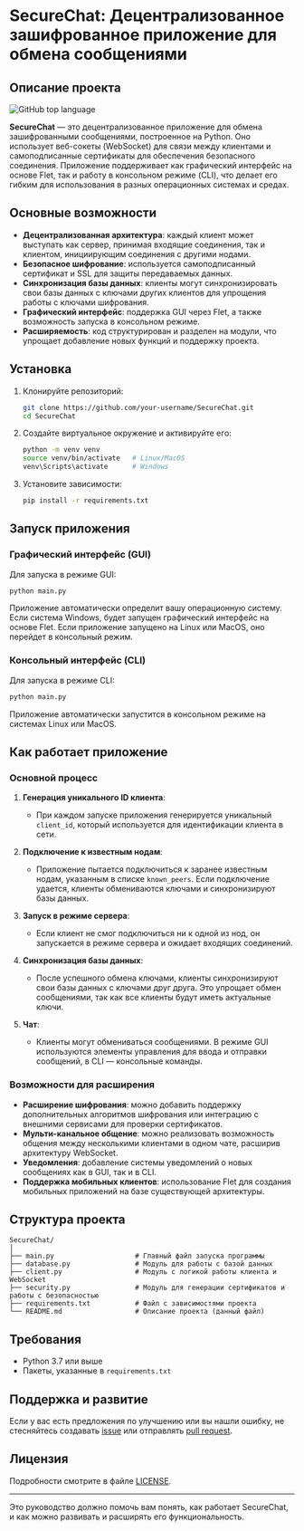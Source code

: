 # SecureChat: Децентрализованное зашифрованное приложение для обмена сообщениями

## Описание проекта
![GitHub top language](https://img.shields.io/github/languages/top/radik097/-DecentralizedClient)


**SecureChat** — это децентрализованное приложение для обмена зашифрованными сообщениями, построенное на Python. Оно использует веб-сокеты (WebSocket) для связи между клиентами и самоподписанные сертификаты для обеспечения безопасного соединения. Приложение поддерживает как графический интерфейс на основе Flet, так и работу в консольном режиме (CLI), что делает его гибким для использования в разных операционных системах и средах.

## Основные возможности

- **Децентрализованная архитектура**: каждый клиент может выступать как сервер, принимая входящие соединения, так и клиентом, инициирующим соединения с другими нодами.
- **Безопасное шифрование**: используется самоподписанный сертификат и SSL для защиты передаваемых данных.
- **Синхронизация базы данных**: клиенты могут синхронизировать свои базы данных с ключами других клиентов для упрощения работы с ключами шифрования.
- **Графический интерфейс**: поддержка GUI через Flet, а также возможность запуска в консольном режиме.
- **Расширяемость**: код структурирован и разделен на модули, что упрощает добавление новых функций и поддержку проекта.

## Установка

1. Клонируйте репозиторий:
   ```bash
   git clone https://github.com/your-username/SecureChat.git
   cd SecureChat
   ```

2. Создайте виртуальное окружение и активируйте его:
   ```bash
   python -m venv venv
   source venv/bin/activate   # Linux/MacOS
   venv\Scripts\activate      # Windows
   ```

3. Установите зависимости:
   ```bash
   pip install -r requirements.txt
   ```

## Запуск приложения

### Графический интерфейс (GUI)
Для запуска в режиме GUI:
```bash
python main.py
```
Приложение автоматически определит вашу операционную систему. Если система Windows, будет запущен графический интерфейс на основе Flet. Если приложение запущено на Linux или MacOS, оно перейдет в консольный режим.

### Консольный интерфейс (CLI)
Для запуска в режиме CLI:
```bash
python main.py
```
Приложение автоматически запустится в консольном режиме на системах Linux или MacOS.

## Как работает приложение

### Основной процесс

1. **Генерация уникального ID клиента**:
   - При каждом запуске приложения генерируется уникальный `client_id`, который используется для идентификации клиента в сети.

2. **Подключение к известным нодам**:
   - Приложение пытается подключиться к заранее известным нодам, указанным в списке `known_peers`. Если подключение удается, клиенты обмениваются ключами и синхронизируют базы данных.

3. **Запуск в режиме сервера**:
   - Если клиент не смог подключиться ни к одной из нод, он запускается в режиме сервера и ожидает входящих соединений.

4. **Синхронизация базы данных**:
   - После успешного обмена ключами, клиенты синхронизируют свои базы данных с ключами друг друга. Это упрощает обмен сообщениями, так как все клиенты будут иметь актуальные ключи.

5. **Чат**:
   - Клиенты могут обмениваться сообщениями. В режиме GUI используются элементы управления для ввода и отправки сообщений, в CLI — консольные команды.

### Возможности для расширения

- **Расширение шифрования**: можно добавить поддержку дополнительных алгоритмов шифрования или интеграцию с внешними сервисами для проверки сертификатов.
- **Мульти-канальное общение**: можно реализовать возможность общения между несколькими клиентами в одном чате, расширив архитектуру WebSocket.
- **Уведомления**: добавление системы уведомлений о новых сообщениях как в GUI, так и в CLI.
- **Поддержка мобильных клиентов**: использование Flet для создания мобильных приложений на базе существующей архитектуры.

## Структура проекта

```
SecureChat/
│
├── main.py                    # Главный файл запуска программы
├── database.py                # Модуль для работы с базой данных
├── client.py                  # Модуль с логикой работы клиента и WebSocket
├── security.py                # Модуль для генерации сертификатов и работы с безопасностью
├── requirements.txt           # Файл с зависимостями проекта
└── README.md                  # Описание проекта (данный файл)
```

## Требования

- Python 3.7 или выше
- Пакеты, указанные в `requirements.txt`

## Поддержка и развитие

Если у вас есть предложения по улучшению или вы нашли ошибку, не стесняйтесь создавать [issue](https://github.com/your-username/SecureChat/issues) или отправлять [pull request](https://github.com/your-username/SecureChat/pulls).
  
## Лицензия

Подробности смотрите в файле [LICENSE](https://creativecommons.org/licenses/by-nc/4.0/).

---

Это руководство должно помочь вам понять, как работает SecureChat, и как можно развивать и расширять его функциональность.
